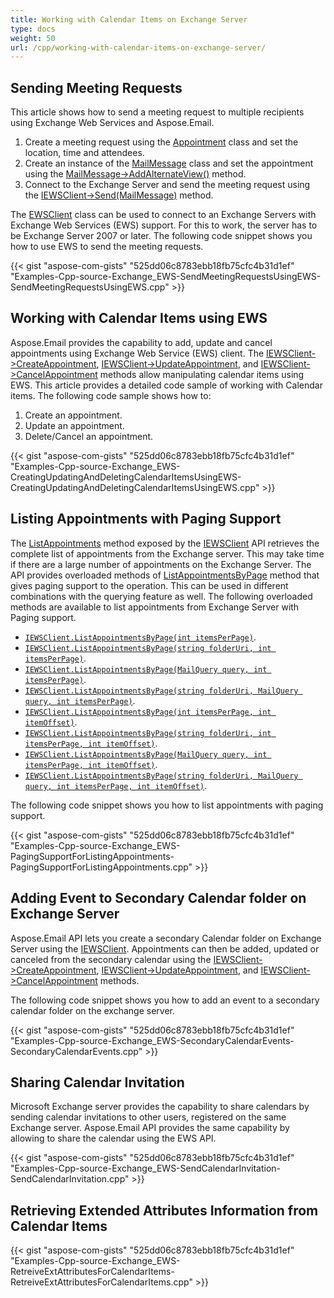 ```yaml
---
title: Working with Calendar Items on Exchange Server
type: docs
weight: 50
url: /cpp/working-with-calendar-items-on-exchange-server/
---
```


## **Sending Meeting Requests**
This article shows how to send a meeting request to multiple recipients using Exchange Web Services and Aspose.Email.

1. Create a meeting request using the [Appointment](https://apireference.aspose.com/email/cpp/class/aspose.email.calendar.appointment) class and set the location, time and attendees.
1. Create an instance of the [MailMessage](https://apireference.aspose.com/email/cpp/class/aspose.email.mail_message) class and set the appointment using the [MailMessage->AddAlternateView()](https://docs.aspose.com/email/cppfilter-messages-from-exchange-mailbox/) method.
1. Connect to the Exchange Server and send the meeting request using the [IEWSClient->Send(MailMessage)](https://apireference.aspose.com/email/cpp/class/aspose.email.clients.exchange.web_service.i_e_w_s_client) method.

The [EWSClient](https://apireference.aspose.com/email/cpp/class/aspose.email.clients.exchange.web_service.e_w_s_client) class can be used to connect to an Exchange Servers with Exchange Web Services (EWS) support. For this to work, the server has to be Exchange Server 2007 or later. The following code snippet shows you how to use EWS to send the meeting requests.



{{< gist "aspose-com-gists" "525dd06c8783ebb18fb75cfc4b31d1ef" "Examples-Cpp-source-Exchange_EWS-SendMeetingRequestsUsingEWS-SendMeetingRequestsUsingEWS.cpp" >}}
## **Working with Calendar Items using EWS**
Aspose.Email provides the capability to add, update and cancel appointments using Exchange Web Service (EWS) client. The [IEWSClient->CreateAppointment](https://apireference.aspose.com/email/cpp/class/aspose.email.clients.exchange.web_service.i_e_w_s_client), [IEWSClient->UpdateAppointment](https://apireference.aspose.com/email/cpp/class/aspose.email.clients.exchange.web_service.i_e_w_s_client), and [IEWSClient->CancelAppointment](https://apireference.aspose.com/email/cpp/class/aspose.email.clients.exchange.web_service.i_e_w_s_client) methods allow manipulating calendar items using EWS. This article provides a detailed code sample of working with Calendar items. The following code sample shows how to:

1. Create an appointment.
1. Update an appointment.
1. Delete/Cancel an appointment.



{{< gist "aspose-com-gists" "525dd06c8783ebb18fb75cfc4b31d1ef" "Examples-Cpp-source-Exchange_EWS-CreatingUpdatingAndDeletingCalendarItemsUsingEWS-CreatingUpdatingAndDeletingCalendarItemsUsingEWS.cpp" >}}
## **Listing Appointments with Paging Support**
The [ListAppointments](https://apireference.aspose.com/email/cpp/class/aspose.email.clients.exchange.web_service.i_e_w_s_client) method exposed by the [IEWSClient](https://apireference.aspose.com/email/cpp/class/aspose.email.clients.exchange.web_service.i_e_w_s_client) API retrieves the complete list of appointments from the Exchange server. This may take time if there are a large number of appointments on the Exchange Server. The API provides overloaded methods of [ListAppointmentsByPage](https://apireference.aspose.com/email/cpp/class/aspose.email.clients.exchange.web_service.i_e_w_s_client) method that gives paging support to the operation. This can be used in different combinations with the querying feature as well. The following overloaded methods are available to list appointments from Exchange Server with Paging support.

- [`IEWSClient.ListAppointmentsByPage(int itemsPerPage)`](https://apireference.aspose.com/email/cpp/class/aspose.email.clients.exchange.web_service.i_e_w_s_client).
- [`IEWSClient.ListAppointmentsByPage(string folderUri, int itemsPerPage)`](https://apireference.aspose.com/email/cpp/class/aspose.email.clients.exchange.web_service.i_e_w_s_client).
- [`IEWSClient.ListAppointmentsByPage(MailQuery query, int itemsPerPage)`](https://apireference.aspose.com/email/cpp/class/aspose.email.clients.exchange.web_service.i_e_w_s_client).
- [`IEWSClient.ListAppointmentsByPage(string folderUri, MailQuery query, int itemsPerPage)`](https://apireference.aspose.com/email/cpp/class/aspose.email.clients.exchange.web_service.i_e_w_s_client).
- [`IEWSClient.ListAppointmentsByPage(int itemsPerPage, int itemOffset)`](https://apireference.aspose.com/email/cpp/class/aspose.email.clients.exchange.web_service.i_e_w_s_client).
- [`IEWSClient.ListAppointmentsByPage(string folderUri, int itemsPerPage, int itemOffset)`](https://apireference.aspose.com/email/cpp/class/aspose.email.clients.exchange.web_service.i_e_w_s_client).
- [`IEWSClient.ListAppointmentsByPage(MailQuery query, int itemsPerPage, int itemOffset)`](https://apireference.aspose.com/email/cpp/class/aspose.email.clients.exchange.web_service.i_e_w_s_client).
- [`IEWSClient.ListAppointmentsByPage(string folderUri, MailQuery query, int itemsPerPage, int itemOffset)`](https://apireference.aspose.com/email/cpp/class/aspose.email.clients.exchange.web_service.i_e_w_s_client).

The following code snippet shows you how to list appointments with paging support.



{{< gist "aspose-com-gists" "525dd06c8783ebb18fb75cfc4b31d1ef" "Examples-Cpp-source-Exchange_EWS-PagingSupportForListingAppointments-PagingSupportForListingAppointments.cpp" >}}
## **Adding Event to Secondary Calendar folder on Exchange Server**
Aspose.Email API lets you create a secondary Calendar folder on Exchange Server using the [IEWSClient](https://apireference.aspose.com/email/cpp/class/aspose.email.clients.exchange.web_service.i_e_w_s_client). Appointments can then be added, updated or canceled from the secondary calendar using the [IEWSClient->CreateAppointment](https://apireference.aspose.com/email/cpp/class/aspose.email.clients.exchange.web_service.i_e_w_s_client), [IEWSClient->UpdateAppointment](https://apireference.aspose.com/email/cpp/class/aspose.email.clients.exchange.web_service.i_e_w_s_client), and [IEWSClient->CancelAppointment](https://apireference.aspose.com/email/cpp/class/aspose.email.clients.exchange.web_service.i_e_w_s_client) methods. 

The following code snippet shows you how to add an event to a secondary calendar folder on the exchange server.



{{< gist "aspose-com-gists" "525dd06c8783ebb18fb75cfc4b31d1ef" "Examples-Cpp-source-Exchange_EWS-SecondaryCalendarEvents-SecondaryCalendarEvents.cpp" >}}
## **Sharing Calendar Invitation**
Microsoft Exchange server provides the capability to share calendars by sending calendar invitations to other users, registered on the same Exchange server. Aspose.Email API provides the same capability by allowing to share the calendar using the EWS API.



{{< gist "aspose-com-gists" "525dd06c8783ebb18fb75cfc4b31d1ef" "Examples-Cpp-source-Exchange_EWS-SendCalendarInvitation-SendCalendarInvitation.cpp" >}}
## **Retrieving Extended Attributes Information from Calendar Items**
{{< gist "aspose-com-gists" "525dd06c8783ebb18fb75cfc4b31d1ef" "Examples-Cpp-source-Exchange_EWS-RetreiveExtAttributesForCalendarItems-RetreiveExtAttributesForCalendarItems.cpp" >}}
